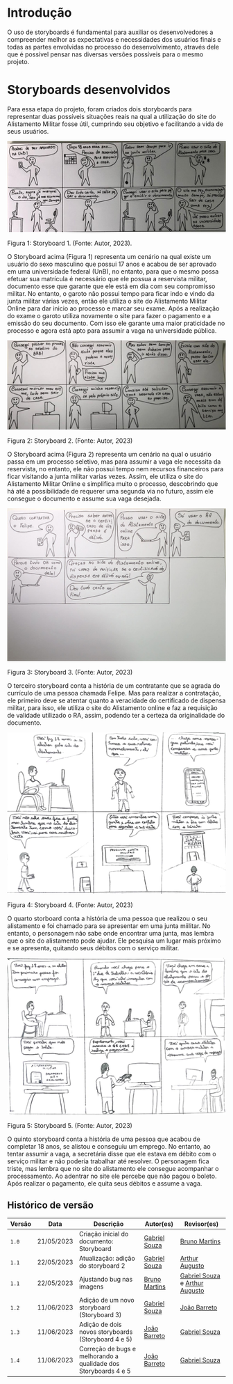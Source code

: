 # Introdução

O uso de storyboards é fundamental para auxiliar os desenvolvedores a compreender melhor as expectativas e necessidades dos usuários finais e todas as partes envolvidas no processo do desenvolvimento, através dele que é possível pensar nas diversas versões possíveis para o mesmo projeto.

# Storyboards desenvolvidos

Para essa etapa do projeto, foram criados dois storyboards para representar duas possíveis situações reais na qual a utilização do site do Alistamento Militar fosse útil, cumprindo seu objetivo e facilitando a vida de seus usuários.


![Storyboard 1](../../../img/design_avaliacao/storyboard.jpg)

<p>Figura 1: Storyboard 1. (Fonte: Autor, 2023).</p>


O Storyboard acima (Figura 1) representa um cenário na qual existe um usuário do sexo masculino que possui 17 anos e acabou de ser aprovado em uma universidade federal (UnB), no entanto, para que o mesmo possa efetuar sua matrícula é necessário que ele possua a reservista militar, documento esse que garante que ele está em dia com seu compromisso militar. No entanto, o garoto não possui tempo para ficar indo e vindo da junta militar várias vezes, então ele utiliza o site do Alistamento Militar Online para dar inicio ao processo e marcar seu exame. Após a realização do exame o garoto utiliza novamente o site para fazer o pagamento e a emissão do seu documento. Com isso ele garante uma maior praticidade no processo e agora está apto para assumir a vaga na universidade pública.

![Storyboard 2](../../../img/design_avaliacao/storyboard_2.jpg)

<p>Figura 2: Storyboard 2. (Fonte: Autor, 2023)</p>

O Storyboard acima (Figura 2) representa um cenário na qual o usuário passa em um processo seletivo, mas para assumir a vaga ele necessita da reservista, no entanto, ele não possui tempo nem recursos financeiros para ficar visitando a junta militar varias vezes. Assim, ele utiliza o site do Alistamento Militar Online e simplifica muito o processo, descobrindo que há até a possibilidade de requerer uma segunda via no futuro, assim ele consegue o documento e assume sua vaga desejada.

![Storyboard 3](../../../img/design_avaliacao/storyboard_3.jpg)

<p>Figura 3: Storyboard 3. (Fonte: Autor, 2023)</p>

O terceiro storyboard conta a história de um contratante que se agrada do currículo de uma pessoa chamada Felipe. Mas para realizar a contratação, ele primeiro deve se atentar quanto a veracidade do certificado de dispensa militar, para isso, ele utiliza o site do Alistamento online e faz a requisição de validade utilizado o RA, assim, podendo ter a certeza da originalidade do documento.

![Storyboard 4](../../../img/design_avaliacao/storyboard_4.jpeg)

<p>Figura 4: Storyboard 4. (Fonte: Autor, 2023)</p>

O quarto storboard conta a história de uma pessoa que realizou o seu alistamento e foi chamado para se apresentar em uma junta miilitar. No entanto, o personagem não sabe onde encontrar uma junta, mas lembra que o site do alistamento pode ajudar. Ele pesquisa um lugar mais próximo e se apresenta, quitando seus débitos com o serviço militar.

![Storyboard 5](../../../img/design_avaliacao/storyboard_5.jpeg)

<p>Figura 5: Storyboard 5. (Fonte: Autor, 2023)</p>

O quinto storyboard conta a história de uma pessoa que acabou de completar 18 anos, se alistou e conseguiu um emprego. No entanto, ao tentar assumir a vaga, a secretária disse que ele estava em débito com o serviço militar e não poderia trabalhar até resolver. O personagem fica triste, mas lembra que no site do alistamento ele consegue acompanhar o processamento. Ao adentrar no site ele percebe que não pagou o boleto. Após realizar o pagamento, ele quita seus débitos e assume a vaga.

## Histórico de versão
| Versão | Data | Descrição | Autor(es) | Revisor(es) |
| --- | --- | --- | --- | --- |
|  `1.0`   | 21/05/2023 | Criação inicial do documento: Storyboard | [Gabriel Souza](https://github.com/GabrielMS00) | [Bruno Martins](https://github.com/gitbmvb) |
| `1.1`   | 22/05/2023  |  Atualização: adição do storyboard 2 | [Gabriel Souza](https://github.com/GabrielMS00) | [Arthur Augusto](https://github.com/arthur-augusto) |
| `1.1`   | 22/05/2023  |  Ajustando bug nas imagens | [Bruno Martins](https://github.com/gitbmvb)| [Gabriel Souza](https://github.com/GabrielMS00) e [Arthur Augusto](https://github.com/arthur-augusto) |
| `1.2`  | 11/06/2023  |  Adição de um novo storyboard (Storyboard 3) | [Gabriel Souza](https://github.com/GabrielMS00) | [João Barreto](https://github.com/JoaoBarreto03)
| `1.3`  | 11/06/2023  |  Adição de dois novos storyboards (Storyboard 4 e 5) | [João Barreto](https://github.com/JoaoBarreto03) | [Gabriel Souza](https://github.com/GabrielMS00) 
| `1.4`  | 11/06/2023  |  Correção de bugs e melhorando a qualidade dos Storyboards 4 e 5 | [João Barreto](https://github.com/JoaoBarreto03) | [Gabriel Souza](https://github.com/GabrielMS00) 
